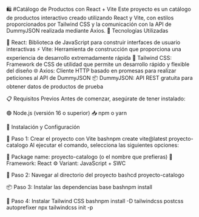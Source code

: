 🛍️ #Catálogo de Productos con React + Vite
Este proyecto es un catálogo de productos interactivo creado utilizando React y Vite, con estilos proporcionados por Tailwind CSS y la comunicación con la API de DummyJSON realizada mediante Axios.
🔧 Tecnologías Utilizadas

🔷 React: Biblioteca de JavaScript para construir interfaces de usuario interactivas
⚡ Vite: Herramienta de construcción que proporciona una experiencia de desarrollo extremadamente rápida
🎨 Tailwind CSS: Framework de CSS de utilidad que permite un desarrollo rápido y flexible del diseño
🌐 Axios: Cliente HTTP basado en promesas para realizar peticiones al API de DummyJSON
📦 DummyJSON: API REST gratuita para obtener datos de productos de prueba

📋 Requisitos Previos
Antes de comenzar, asegúrate de tener instalado:

🟢 Node.js (versión 16 o superior)
📥 npm o yarn

🚀 Instalación y Configuración

🎯 Paso 1: Crear el proyecto con Vite
bashnpm create vite@latest proyecto-catalogo
Al ejecutar el comando, selecciona las siguientes opciones:

📝 Package name: proyecto-catalogo (o el nombre que prefieras)
🔷 Framework: React
⚙️ Variant: JavaScript + SWC

📂 Paso 2: Navegar al directorio del proyecto
bashcd proyecto-catalogo

📦 Paso 3: Instalar las dependencias base
bashnpm install

🎨 Paso 4: Instalar Tailwind CSS
bashnpm install -D tailwindcss postcss autoprefixer
npx tailwindcss init -p
